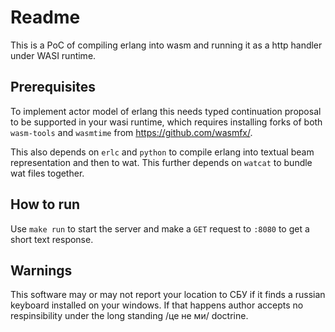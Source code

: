 # Readme

This is a PoC of compiling erlang into wasm and running it as a http handler under WASI runtime.

## Prerequisites

To implement actor model of erlang this needs typed continuation proposal to be supported in your
wasi runtime, which requires installing forks of both `wasm-tools` and `wasmtime` from https://github.com/wasmfx/.

This also depends on `erlc` and `python` to compile erlang into textual beam representation and then to wat.
This further depends on `watcat` to bundle wat files together.


## How to run

Use `make run` to start the server and make a `GET` request to `:8080` to get a short text response.

## Warnings

This software may or may not report your location to СБУ if it finds a russian keyboard installed on your windows.
If that happens author accepts no respinsibility under the long standing /це не ми/ doctrine.

